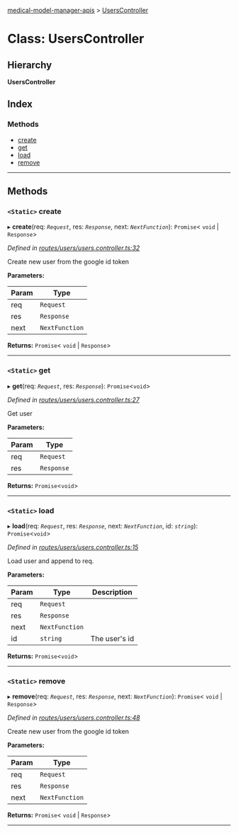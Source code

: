 [medical-model-manager-apis](../README.md) > [UsersController](../classes/userscontroller.md)

# Class: UsersController

## Hierarchy

**UsersController**

## Index

### Methods

* [create](userscontroller.md#create)
* [get](userscontroller.md#get)
* [load](userscontroller.md#load)
* [remove](userscontroller.md#remove)

---

## Methods

<a id="create"></a>

### `<Static>` create

▸ **create**(req: *`Request`*, res: *`Response`*, next: *`NextFunction`*): `Promise`< `void` &#124; `Response`>

*Defined in [routes/users/users.controller.ts:32](https://github.com/drryanjames/medical-model-management-apis/blob/8ee5c63/src/routes/users/users.controller.ts#L32)*

Create new user from the google id token

**Parameters:**

| Param | Type |
| ------ | ------ |
| req | `Request` |
| res | `Response` |
| next | `NextFunction` |

**Returns:** `Promise`< `void` &#124; `Response`>

___
<a id="get"></a>

### `<Static>` get

▸ **get**(req: *`Request`*, res: *`Response`*): `Promise`<`void`>

*Defined in [routes/users/users.controller.ts:27](https://github.com/drryanjames/medical-model-management-apis/blob/8ee5c63/src/routes/users/users.controller.ts#L27)*

Get user

**Parameters:**

| Param | Type |
| ------ | ------ |
| req | `Request` |
| res | `Response` |

**Returns:** `Promise`<`void`>

___
<a id="load"></a>

### `<Static>` load

▸ **load**(req: *`Request`*, res: *`Response`*, next: *`NextFunction`*, id: *`string`*): `Promise`<`void`>

*Defined in [routes/users/users.controller.ts:15](https://github.com/drryanjames/medical-model-management-apis/blob/8ee5c63/src/routes/users/users.controller.ts#L15)*

Load user and append to req.

**Parameters:**

| Param | Type | Description |
| ------ | ------ | ------ |
| req | `Request` |
| res | `Response` |
| next | `NextFunction` |
| id | `string` |  The user's id |

**Returns:** `Promise`<`void`>

___
<a id="remove"></a>

### `<Static>` remove

▸ **remove**(req: *`Request`*, res: *`Response`*, next: *`NextFunction`*): `Promise`< `void` &#124; `Response`>

*Defined in [routes/users/users.controller.ts:48](https://github.com/drryanjames/medical-model-management-apis/blob/8ee5c63/src/routes/users/users.controller.ts#L48)*

Create new user from the google id token

**Parameters:**

| Param | Type |
| ------ | ------ |
| req | `Request` |
| res | `Response` |
| next | `NextFunction` |

**Returns:** `Promise`< `void` &#124; `Response`>

___

